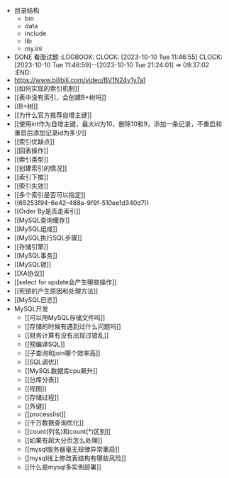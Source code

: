- 目录结构
	- bin
	- data
	- include
	- lib
	- my.ini
- DONE 看面试题
  :LOGBOOK:
  CLOCK: [2023-10-10 Tue 11:46:55]
  CLOCK: [2023-10-10 Tue 11:46:59]--[2023-10-10 Tue 21:24:01] =>  09:37:02
  :END:
- https://www.bilibili.com/video/BV1N24y1y7a1
- [[如何实现的索引机制]]
- [[表中没有索引，会创建B+树吗]]
- [[B+树]]
- [[为什么官方推荐自增主键]]
- [[使用int作为自增主键，最大id为10，删除10和9，添加一条记录，不重启和重启后添加记录id为多少]]
- [[索引优缺点]]
- [[回表操作]]
- [[索引类型]]
- [[创建索引的情况]]
- [[索引下推]]
- [[索引失效]]
- [[多个索引是否可以指定]]
- ((65253f94-6e42-488a-9f9f-510ee1d340d7))
- [[Order By是否走索引]]
- [[MySQL查询缓存]]
- [[MySQL组成]]
- [[MySQL执行SQL步骤]]
- [[存储引擎]]
- [[MySQL事务]]
- [[MySQL锁]]
- [[XA协议]]
- [[select for update会产生哪些操作]]
- [[死锁的产生原因和处理方法]]
- [[MySQL日志]]
- MySQL开发
	- [[可以用MySQL存储文件吗]]
	- [[存储的时候有遇到过什么问题吗]]
	- [[财务计算有没有出现过错乱]]
	- [[预编译SQL]]
	- [[子查询和join哪个效率高]]
	- [[SQL调优]]
	- [[MySQL数据库cpu飙升]]
	- [[分库分表]]
	- [[视图]]
	- [[存储过程]]
	- [[外键]]
	- [[processlist]]
	- [[千万数据查询优化]]
	- [[count(列名)和count(*)区别]]
	- [[如果有超大分页怎么处理]]
	- [[mysql服务器毫无规律异常重启]]
	- [[mysql线上修改表结构有哪些风险]]
	- [[什么是mysql多实例部署]]